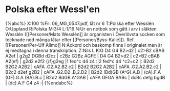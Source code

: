 # Polska efter Wessl'en

{%abc%}
X:100
%Fil: 06_MG_0547.pdf, låt nr 6
T:Polska efter Wesslén 
O:Uppland
R:Polska
M:3/4
L:1/16
N:Ur en notbok som gått i arv i släkten Wesslén ([[Personer/Mats Wesslén]] är organisten i Överlövsta socken som tecknade ned många låtar efter [[Personer/Byss-Kalle]]). Ref. [[Personer/Per-Ulf Allmo]]
N:Ackord och baskomp finns i originalet men är ej medtagna i denna transkription.
Z:Nils L
K:G
D4 G4 B2>d2 | c2>B2 cBAB A2ef | g2g2 DGBd d2cz | c2Bz G2Bz AGFE | 
D4 G4 B2>d2 | c2>B2 cBAB A2(ef) | g2d2 e2f2 {/f}g2eg |1 fed^c d4 z4 :|2 fed^c d4 ^c2=c2 |: 
B2d2 B2G2 A2B2 | cAFA .G2.A2.B2.c2 | B2d2 B2G2 A2B2 | cAFA .G2.A2.B2.c2 | 
B2c2 d2ef g2B2 | cAFA .G2.D2 .B,2.D2 | B2d2 (Bd)GB (A^G).A.B | (cA).F.A (GF).G.A (BA).B.c | 
B2d2 BdGB A^GAB | cAFA GFGA BABc | dcBc defg bgdB | (dc).A.F G4 z4 :| 
{%endabc%}
